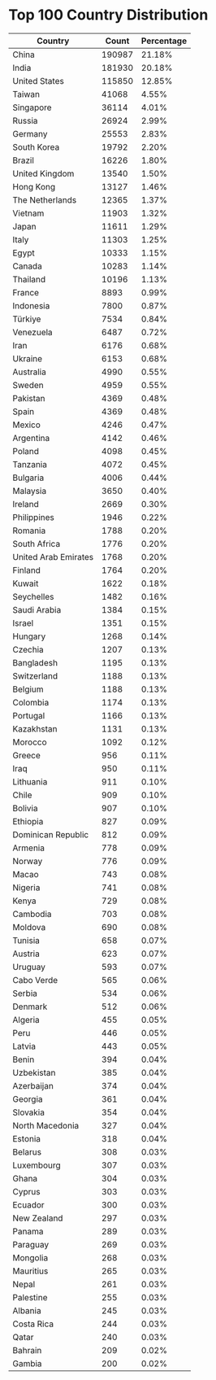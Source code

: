 # Top 100 Country Distribution
| Country | Count | Percentage |
|----|----|----|
| China | 190987 | 21.18% |
| India | 181930 | 20.18% |
| United States | 115850 | 12.85% |
| Taiwan | 41068 | 4.55% |
| Singapore | 36114 | 4.01% |
| Russia | 26924 | 2.99% |
| Germany | 25553 | 2.83% |
| South Korea | 19792 | 2.20% |
| Brazil | 16226 | 1.80% |
| United Kingdom | 13540 | 1.50% |
| Hong Kong | 13127 | 1.46% |
| The Netherlands | 12365 | 1.37% |
| Vietnam | 11903 | 1.32% |
| Japan | 11611 | 1.29% |
| Italy | 11303 | 1.25% |
| Egypt | 10333 | 1.15% |
| Canada | 10283 | 1.14% |
| Thailand | 10196 | 1.13% |
| France | 8893 | 0.99% |
| Indonesia | 7800 | 0.87% |
| Türkiye | 7534 | 0.84% |
| Venezuela | 6487 | 0.72% |
| Iran | 6176 | 0.68% |
| Ukraine | 6153 | 0.68% |
| Australia | 4990 | 0.55% |
| Sweden | 4959 | 0.55% |
| Pakistan | 4369 | 0.48% |
| Spain | 4369 | 0.48% |
| Mexico | 4246 | 0.47% |
| Argentina | 4142 | 0.46% |
| Poland | 4098 | 0.45% |
| Tanzania | 4072 | 0.45% |
| Bulgaria | 4006 | 0.44% |
| Malaysia | 3650 | 0.40% |
| Ireland | 2669 | 0.30% |
| Philippines | 1946 | 0.22% |
| Romania | 1788 | 0.20% |
| South Africa | 1776 | 0.20% |
| United Arab Emirates | 1768 | 0.20% |
| Finland | 1764 | 0.20% |
| Kuwait | 1622 | 0.18% |
| Seychelles | 1482 | 0.16% |
| Saudi Arabia | 1384 | 0.15% |
| Israel | 1351 | 0.15% |
| Hungary | 1268 | 0.14% |
| Czechia | 1207 | 0.13% |
| Bangladesh | 1195 | 0.13% |
| Switzerland | 1188 | 0.13% |
| Belgium | 1188 | 0.13% |
| Colombia | 1174 | 0.13% |
| Portugal | 1166 | 0.13% |
| Kazakhstan | 1131 | 0.13% |
| Morocco | 1092 | 0.12% |
| Greece | 956 | 0.11% |
| Iraq | 950 | 0.11% |
| Lithuania | 911 | 0.10% |
| Chile | 909 | 0.10% |
| Bolivia | 907 | 0.10% |
| Ethiopia | 827 | 0.09% |
| Dominican Republic | 812 | 0.09% |
| Armenia | 778 | 0.09% |
| Norway | 776 | 0.09% |
| Macao | 743 | 0.08% |
| Nigeria | 741 | 0.08% |
| Kenya | 729 | 0.08% |
| Cambodia | 703 | 0.08% |
| Moldova | 690 | 0.08% |
| Tunisia | 658 | 0.07% |
| Austria | 623 | 0.07% |
| Uruguay | 593 | 0.07% |
| Cabo Verde | 565 | 0.06% |
| Serbia | 534 | 0.06% |
| Denmark | 512 | 0.06% |
| Algeria | 455 | 0.05% |
| Peru | 446 | 0.05% |
| Latvia | 443 | 0.05% |
| Benin | 394 | 0.04% |
| Uzbekistan | 385 | 0.04% |
| Azerbaijan | 374 | 0.04% |
| Georgia | 361 | 0.04% |
| Slovakia | 354 | 0.04% |
| North Macedonia | 327 | 0.04% |
| Estonia | 318 | 0.04% |
| Belarus | 308 | 0.03% |
| Luxembourg | 307 | 0.03% |
| Ghana | 304 | 0.03% |
| Cyprus | 303 | 0.03% |
| Ecuador | 300 | 0.03% |
| New Zealand | 297 | 0.03% |
| Panama | 289 | 0.03% |
| Paraguay | 269 | 0.03% |
| Mongolia | 268 | 0.03% |
| Mauritius | 265 | 0.03% |
| Nepal | 261 | 0.03% |
| Palestine | 255 | 0.03% |
| Albania | 245 | 0.03% |
| Costa Rica | 244 | 0.03% |
| Qatar | 240 | 0.03% |
| Bahrain | 209 | 0.02% |
| Gambia | 200 | 0.02% |
